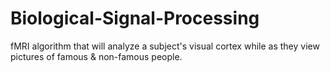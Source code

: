 # Biological-Signal-Processing
fMRI algorithm that will analyze a subject's visual cortex while as they view pictures of famous &amp; non-famous people.
